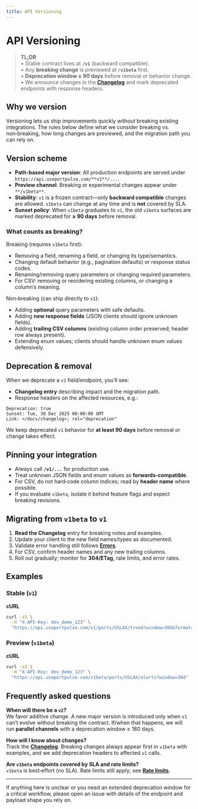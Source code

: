 ```yaml
---
title: API Versioning
---
```


# API Versioning

> **TL;DR**  
> • Stable contract lives at **`/v1`** (backward compatible).  
> • Any **breaking change** is previewed at **`/v1beta`** first.  
> • **Deprecation window ≥ 90 days** before removal or behavior change.  
> • We announce changes in the **[Changelog](/docs/changelog)** and mark deprecated endpoints with response headers.

## Why we version
Versioning lets us ship improvements quickly *without* breaking existing integrations. The rules below define what we consider breaking vs. non‑breaking, how long changes are previewed, and the migration path you can rely on.

## Version scheme
- **Path-based major version**: All production endpoints are served under `https://api.useportpulse.com/**v1**/...`.
- **Preview channel**: Breaking or experimental changes appear under `**/v1beta**`.
- **Stability**: `v1` is a frozen contract—only **backward compatible** changes are allowed. `v1beta` can change at any time and is **not** covered by SLA.
- **Sunset policy**: When `v1beta` graduates to `v1`, the old `v1beta` surfaces are marked deprecated for **≥ 90 days** before removal.

### What counts as breaking?
Breaking (requires `v1beta` first):
- Removing a field, renaming a field, or changing its type/semantics.
- Changing default behavior (e.g., pagination defaults) or response status codes.
- Renaming/removing query parameters or changing required parameters.
- For CSV: removing or reordering existing columns, or changing a column’s meaning.

Non‑breaking (can ship directly to `v1`):
- Adding **optional** query parameters with safe defaults.
- Adding **new response fields** (JSON clients should ignore unknown fields).
- Adding **trailing CSV columns** (existing column order preserved; header row always present).
- Extending enum values; clients should handle unknown enum values defensively.

## Deprecation & removal
When we deprecate a `v1` field/endpoint, you’ll see:
- **Changelog entry** describing impact and the migration path.
- Response headers on the affected resources, e.g.:

```
Deprecation: true
Sunset: Tue, 30 Dec 2025 00:00:00 GMT
Link: </docs/changelog>; rel="deprecation"
```

We keep deprecated `v1` behavior for **at least 90 days** before removal or change takes effect.

## Pinning your integration
- Always call **`/v1/...`** for production use.
- Treat unknown JSON fields and enum values as **forwards‑compatible**.
- For CSV, do not hard‑code column indices; read by **header name** where possible.
- If you evaluate `v1beta`, isolate it behind feature flags and expect breaking revisions.

## Migrating from `v1beta` to `v1`
1. **Read the Changelog** entry for breaking notes and examples.  
2. Update your client to the new field names/types as documented.  
3. Validate error handling still follows **[Errors](/docs/api-reference/errors)**.  
4. For CSV, confirm header names and any new trailing columns.  
5. Roll out gradually; monitor for **304/ETag**, rate limits, and error rates.

## Examples
### Stable (`v1`)
**cURL**
```bash
curl -sS \
  -H "X-API-Key: dev_demo_123" \
  "https://api.useportpulse.com/v1/ports/USLAX/trend?window=30d&format=json"
```

### Preview (`v1beta`)
**cURL**
```bash
curl -sS \
  -H "X-API-Key: dev_demo_123" \
  "https://api.useportpulse.com/v1beta/ports/USLAX/alerts?window=30d"
```

## Frequently asked questions
**When will there be a `v2`?**  
We favor additive change. A new major version is introduced only when `v1` can’t evolve without breaking the contract. If/when that happens, we will run **parallel channels** with a deprecation window ≥ 180 days.

**How will I know about changes?**  
Track the **[Changelog](/docs/changelog)**. Breaking changes always appear first in `v1beta` with examples, and we add deprecation headers to affected `v1` calls.

**Are `v1beta` endpoints covered by SLA and rate limits?**  
`v1beta` is best‑effort (no SLA). Rate limits still apply; see **[Rate limits](/docs/api-reference/rate-limits)**.

---

If anything here is unclear or you need an extended deprecation window for a critical workflow, please open an issue with details of the endpoint and payload shape you rely on.

